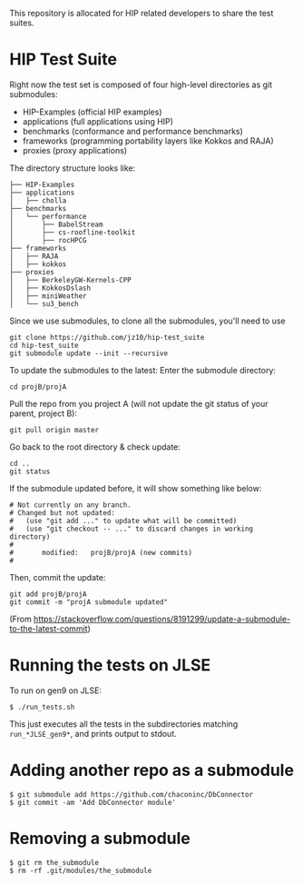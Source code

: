 This repository is allocated for HIP related developers to share the test suites.
# HIP Test Suite

Right now the test set is composed of four high-level directories as git submodules:
- HIP-Examples (official HIP examples)
- applications (full applications using HIP)
- benchmarks (conformance and performance benchmarks)
- frameworks (programming portability layers like Kokkos and RAJA)
- proxies (proxy applications)

The directory structure looks like:
```
├── HIP-Examples
├── applications
│   ├── cholla
├── benchmarks
│   └── performance
│       ├── BabelStream
│       ├── cs-roofline-toolkit
│       ├── rocHPCG
├── frameworks
│   ├── RAJA
│   ├── kokkos
├── proxies
│   ├── BerkeleyGW-Kernels-CPP
│   ├── KokkosDslash
│   ├── miniWeather
│   └── su3_bench
```

Since we use submodules, to clone all the submodules, you'll need to use 

```
git clone https://github.com/jz10/hip-test_suite
cd hip-test_suite
git submodule update --init --recursive
```

To update the submodules to the latest:
Enter the submodule directory:
```
cd projB/projA
```
Pull the repo from you project A (will not update the git status of your parent, project B):
```
git pull origin master
```
Go back to the root directory & check update:
```
cd ..
git status
```
If the submodule updated before, it will show something like below:
```
# Not currently on any branch.
# Changed but not updated:
#   (use "git add ..." to update what will be committed)
#   (use "git checkout -- ..." to discard changes in working directory)
#
#       modified:   projB/projA (new commits)
#
```
Then, commit the update:
```
git add projB/projA
git commit -m "projA submodule updated"
```
(From https://stackoverflow.com/questions/8191299/update-a-submodule-to-the-latest-commit)

# Running the tests on JLSE

To run on gen9 on JLSE:

```
$ ./run_tests.sh
```

This just executes all the tests in the subdirectories matching `run_*JLSE_gen9*`, 
and prints output to stdout.

# Adding another repo as a submodule

```
$ git submodule add https://github.com/chaconinc/DbConnector
$ git commit -am 'Add DbConnector module'
```

# Removing a submodule

```
$ git rm the_submodule
$ rm -rf .git/modules/the_submodule
```
